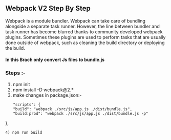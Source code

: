 ## Webpack V2 Step By Step

Webpack is a module bundler. Webpack can take care of bundling alongside a separate task runner. However, the line between bundler and task runner has become blurred thanks to community developed webpack plugins. Sometimes these plugins are used to perform tasks that are usually done outside of webpack, such as cleaning the build directory or deploying the build.

#### In this Brach only convert Js files to bundle.js

### Steps :-
1) npm init
2) npm install -D webpack@2.*
3) make changes in package.json:-
	```
	"scripts": {
    "build": "webpack ./src/js/app.js ./dist/bundle.js",
    "build:prod": "webpack ./src/js/app.js ./dist/bundle.js -p"
  },
  ```
 4) npm run build